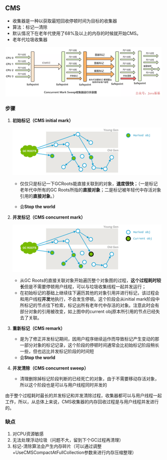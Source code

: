 


## CMS

- 收集器是一种以获取最短回收停顿时间为目标的收集器
- 算法：标记—清除
- 默认情况下在老年代使用了68%及以上的内存的时候就开始CMS。
- 老年代垃圾收集器



![图片](../../图片/640)

### 步骤

1. **初始标记（CMS initial mark）** 

   ![CMS initial mark](../../图片/g1-06.png)

   - 仅仅只是标记一下GCRoots能直接关联到的对象，**速度很快**；（一是标记老年代中所有的GC Roots所指的**直接对象**；二是标记被年轻代中存活对象引用的**直接对象**。）

   - 会**Stop the world**

2. **并发标记（CMS concurrent mark）**

   ![CMS concurrent marking](../../图片/g1-07.png)

   - 从GC Roots的直接关联对象开始遍历整个对象图的过程，**这个过程耗时较长**但是不需要停顿用户线程，可以与垃圾收集线程一起并发运行；
   - 在初始标记的基础上继续往下遍历其他的对象引用并进行标记，该过程会和用户线程**并发**地执行，不会发生停顿。这个阶段会从initial mark阶段中所标记的节点往下检索，标记出所有老年代中存活的对象。注意此时会有部分对象的引用被改变，如上图中的current obj原本所引用的节点已经失去了关联。

3. **重新标记（CMS remark）** 

   - 是为了修正并发标记期间，因用户程序继续运作而导致标记产生变动的那一部分对象的标记记录，这个阶段的停顿时间通常会比初始标记阶段稍长一些，但也远比并发标记阶段的时间短
   - 会**Stop the world**

4. **并发清除（CMS concurrent sweep）**

   - 清理删除掉标记阶段判断的已经死亡的对象，由于不需要移动存活对象，所以这个阶段也是可以与用户线程同时并发的



​	由于整个过程耗时最长的并发标记和并发清除过程，收集器都可以与用户线程一起工作，所以，从总体上来说，CMS收集器的内存回收过程是与用户线程并发进行的。



### 缺点

1. 对CPU资源敏感
2. 无法处理浮动垃圾（问题不大，留到下个GC过程再清理）
3. 标记-清除算法会产生内存碎片（可以通过调整+UseCMSCompactAtFullCollection参数来进行内存压缩整理）

